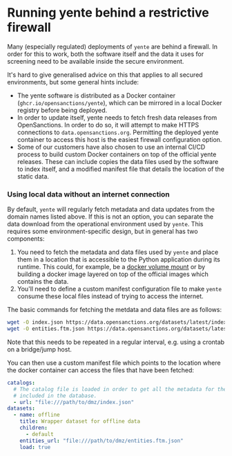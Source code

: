# Running yente behind a restrictive firewall

Many (especially regulated) deployments of `yente` are behind a firewall. In order for this to work, both the software itself and the data it uses for screening need to be available inside the secure environment.

It's hard to give generalised advice on this that applies to all secured environments, but some general hints include:

* The yente software is distributed as a Docker container (`ghcr.io/opensanctions/yente`), which can be mirrored in a local Docker registry before being deployed.
* In order to update itself, yente needs to fetch fresh data releases from OpenSanctions. In order to do so, it will attempt to make HTTPS connections to `data.opensanctions.org`. Permitting the deployed yente container to access this host is the easiest firewall configuration option.
* Some of our customers have also chosen to use an internal CI/CD process to build custom Docker containers on top of the official yente releases. These can include copies the data files used by the software to index itself, and a modified manifest file that details the location of the static data.

### Using local data without an internet connection

By default, `yente` will regularly fetch metadata and data updates from the domain names listed above. If this is not an option, you can separate the data download from the operational environment used by `yente`. This requires some environment-specific design, but in general has two components:

1. You need to fetch the metadata and data files used by `yente` and place them in a location that is accessible to the Python application during its runtime. This could, for example, be a [docker volume mount](https://docs.docker.com/storage/volumes/) or by building a docker image layered on top of the official images which contains the data.
2. You'll need to define a custom manifest configuration file to make `yente` consume these local files instead of trying to access the internet.

The basic commands for fetching the metdata and data files are as follows:

```bash
wget -O index.json https://data.opensanctions.org/datasets/latest/index.json
wget -O entities.ftm.json https://data.opensanctions.org/datasets/latest/default/entities.ftm.json
```

Note that this needs to be repeated in a regular interval, e.g. using a crontab on a bridge/jump host.

You can then use a custom manifest file which points to the location where the docker container can access the files that have been fetched:

```yaml
catalogs:
  # The catalog file is loaded in order to get all the metadata for the datasets
  # included in the database.
  - url: "file:///path/to/dmz/index.json"
datasets:
  - name: offline
    title: Wrapper dataset for offline data
    children:
      - default
    entities_url: "file:///path/to/dmz/entities.ftm.json"
    load: true
```
